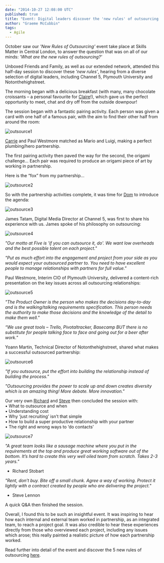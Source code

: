 ```yaml
---
date: "2014-10-27 12:08:00 UTC"
published: true
title: "Event: Digital leaders discover the 'new rules' of outsourcing - Agile Teams session"
author: "Graeme McCubbin"
tags:
  - Agile
---
```


October saw our <i>'New Rules of Outsourcing'</i> event take place at Skills Matter in Central London, to answer the question that was on all of our minds: <i>'What are the new rules of outsourcing?'</i><br/>

Unboxed Friends and Family, as well as our extended network, attended this half-day session to discover these <i>‘new rules’</i>, hearing from a diverse selection of digital leaders, including Channel 5, Plymouth University and Notonthehighstreet. <br/>

The morning began with a delicious breakfast (with many, many chocolate croissants – a personal favourite for [Claire]( /people/claire-kemp)!), which gave us the perfect opportunity to meet, chat and dry off from the outside downpour!
<br/>

The session began with a fantastic pairing activity. Each person was given a card with one half of a famous pair, with the aim to find their other half from around the room:<br/>

![outsource1]( http://i1291.photobucket.com/albums/b548/grammccram/e9769c6b-8374-4026-8426-0bb3991168a3_zpscccb9991.jpg)

[Carrie](/people/carrie-bedingfield) and Paul Westmore matched as Mario and Luigi, making a perfect plumbing/hero partnership.<br/>

The first pairing activity then paved the way for the second, the origami challenge… Each pair was required to produce an origami piece of art by working in partnership. <br/>

Here is the “fox” from my partnership…<br/>

 ![outsource2]( http://i1291.photobucket.com/albums/b548/grammccram/aa149b6f-dda6-4dfb-b24d-2dc58f688a67_zpsfe5df3b6.png)

So with the partnership activities complete, it was time for [Dom](/people/dominic-mason) to introduce the agenda: <br/>

![outsource3]( http://i1291.photobucket.com/albums/b548/grammccram/2a870781-64be-4817-9d48-b873755d836e_zpsc044c166.jpg)

James Tatam, Digital Media Director at Channel 5, was first to share his experience with us. James spoke of his philosophy on outsourcing: <br/>

![outsource4]( http://i1291.photobucket.com/albums/b548/grammccram/db65835f-a155-4a05-8834-e5d62fce6dac_zpsb98521ab.jpg)

<i>"Our motto at Five is 'if you can outsource it, do'. We want low overheads and the best possible talent on each project."</i><br/>

<i>"Put as much effort into the engagement and project from your side as you would expect your outsourced partner to. You need to have excellent people to manage relationships with partners for full value."</i><br/>

Paul Westmore, Interim CIO of Plymouth University, delivered a content-rich presentation on the key issues across all outsourcing relationships:<br/>

 ![outsource5]( http://i1291.photobucket.com/albums/b548/grammccram/d1f628ab-d02c-4ff8-bdac-b5318df7ff68_zpsfb9999ea.jpg)

<i>"The Product Owner is the person who makes the decisions day-to-day and is the walking/talking requirements specification. This person needs the authority to make those decisions and the knowledge of the detail to make them well."</i><br/>

<i>“We use great tools – Trello, Pivotaltracker, Basecamp BUT there is no substitute for people talking face to face and going out for a beer after work."</i><br/>

Yoann Martin, Technical Director of Notonthehighstreet, shared what makes a successful outsourced partnership:<br/>

![outsource6]( http://i1291.photobucket.com/albums/b548/grammccram/d0f02e9c-95b4-49f4-884a-1ee1cd9c3889_zpsf2b0fc2d.jpg)

<i>"If you outsource, put the effort into building the relationship instead of building the process."</i><br/>

<i>"Outsourcing provides the power to scale up and down creates diversity which is an amazing thing! More debate. More innovation."</i><br/>

Our very own [Richard](/people/richard-stobart) and [Steve](/people/steve-lennon) then concluded the session with:<br/>
• What to outsource and when<br/>
• Understanding cost<br/>
• Why ‘just recruiting’ isn’t that simple<br/>
• How to build a super productive relationship with your partner<br/>
• The right and wrong ways to ‘do contacts’<br/>

![outsource7]( http://i1291.photobucket.com/albums/b548/grammccram/IMG_0229_zpsc7efbb63.jpg)

<i>"A great team looks like a sausage machine where you put in the requirements at the top and produce great working software out of the bottom. It’s hard to create this very well oiled team from scratch. Takes 2-3 years."</i><br/>
- Richard Stobart

<i>"Rent, don’t buy. Bite off a small chunk. Agree a way of working. Protect it lightly with a contract created by people who are delivering the project."</i><br/>
- Steve Lennon

A quick Q&A then finished the session.<br/>

Overall, I found this to be such an insightful event. It was inspiring to hear how each internal and external team worked in partnership, as an integrated team, to reach a project goal. It was also credible to hear these experiences directly from those who overviewed each project, including any issues which arose; this really painted a realistic picture of how each partnership worked.<br/>

Read further into detail of the event and discover the 5 new rules of outsourcing [here](http://www.unboxedconsulting.com/ideas/the-new-rules-of-outsourcing-how-to-develop-great-software-with-a-partner).
